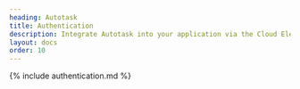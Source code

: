 ```yaml
---
heading: Autotask
title: Authentication
description: Integrate Autotask into your application via the Cloud Elements APIs.
layout: docs
order: 10
---
```


{% include authentication.md %}
